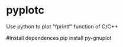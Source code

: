 # pyplotc
Use python to plot "fprintf" function of C/C++

#Install dependences
pip install py-gnuplot